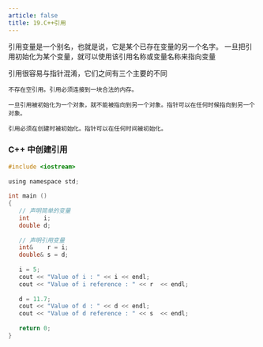 ```yaml
---
article: false
title: 19.C++引用
---
```


引用变量是一个别名，也就是说，它是某个已存在变量的另一个名字。
一旦把引用初始化为某个变量，就可以使用该引用名称或变量名称来指向变量

引用很容易与指针混淆，它们之间有三个主要的不同
```text
不存在空引用。引用必须连接到一块合法的内存。

一旦引用被初始化为一个对象，就不能被指向到另一个对象。指针可以在任何时候指向到另一个对象。

引用必须在创建时被初始化。指针可以在任何时间被初始化。

```

### C++ 中创建引用

```c
#include <iostream>
 
using namespace std;
 
int main ()
{
   // 声明简单的变量
   int    i;
   double d;
 
   // 声明引用变量
   int&    r = i;
   double& s = d;
   
   i = 5;
   cout << "Value of i : " << i << endl;
   cout << "Value of i reference : " << r  << endl;
 
   d = 11.7;
   cout << "Value of d : " << d << endl;
   cout << "Value of d reference : " << s  << endl;
   
   return 0;
}
```















































